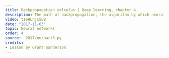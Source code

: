 ```yaml
---
title: Backpropagation calculus | Deep learning, chapter 4
description: The math of backpropagation, the algorithm by which neural networks learn.
video: tIeHLnjs5U8
date: "2017-11-03"
topic: Neural networks
order: 4
source: _2017/nn/part3.py
credits:
- Lesson by Grant Sanderson
---
```


